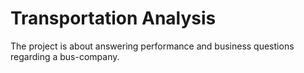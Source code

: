 # Transportation Analysis

The project is about answering performance and business questions regarding a bus-company.
